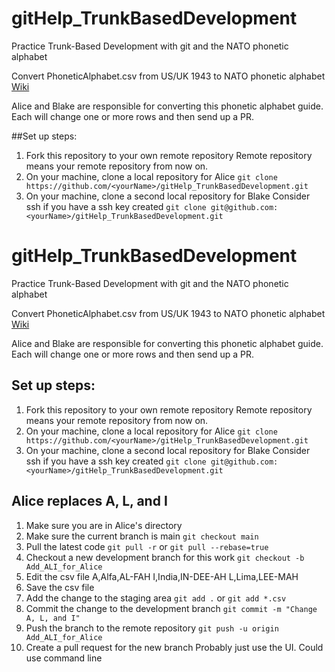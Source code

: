 # gitHelp_TrunkBasedDevelopment
Practice Trunk-Based Development with git and the NATO phonetic alphabet

Convert PhoneticAlphabet.csv from US/UK 1943 to NATO phonetic alphabet
[Wiki](https://en.wikipedia.org/wiki/Allied_military_phonetic_spelling_alphabets)


Alice and Blake are responsible for converting this phonetic alphabet guide.
Each will change one or more rows and then send up a PR.

##Set up steps:
1. Fork this repository to your own remote repository
  Remote repository means your remote repository from now on.
2. On your machine, clone a local repository for Alice
  `git clone https://github.com/<yourName>/gitHelp_TrunkBasedDevelopment.git`
3. On your machine, clone a second local repository for Blake
  Consider ssh if you have a ssh key created
  `git clone git@github.com:<yourName>/gitHelp_TrunkBasedDevelopment.git`

# gitHelp_TrunkBasedDevelopment
Practice Trunk-Based Development with git and the NATO phonetic alphabet

Convert PhoneticAlphabet.csv from US/UK 1943 to NATO phonetic alphabet
[Wiki](https://en.wikipedia.org/wiki/Allied_military_phonetic_spelling_alphabets)


Alice and Blake are responsible for converting this phonetic alphabet guide.
Each will change one or more rows and then send up a PR.

## Set up steps:
1. Fork this repository to your own remote repository
  Remote repository means your remote repository from now on.
2. On your machine, clone a local repository for Alice
  `git clone https://github.com/<yourName>/gitHelp_TrunkBasedDevelopment.git`
3. On your machine, clone a second local repository for Blake
  Consider ssh if you have a ssh key created
  `git clone git@github.com:<yourName>/gitHelp_TrunkBasedDevelopment.git`

## Alice replaces A, L, and I
1. Make sure you are in Alice's directory
2. Make sure the current branch is main
  `git checkout main`
3. Pull the latest code
  `git pull -r` or `git pull --rebase=true`
4. Checkout a new development branch for this work
  `git checkout -b Add_ALI_for_Alice`
5. Edit the csv file
  A,Alfa,AL-FAH
  I,India,IN-DEE-AH
  L,Lima,LEE-MAH
6. Save the csv file
7. Add the change to the staging area
  `git add .` or `git add *.csv`
8. Commit the change to the development branch
  `git commit -m "Change A, L, and I"`
9. Push the branch to the remote repository
  `git push -u origin Add_ALI_for_Alice`
10. Create a pull request for the new branch
  Probably just use the UI. Could use command line  